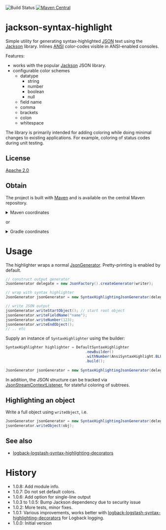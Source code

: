 ![Build Status](https://github.com/skjolber/jackson-syntax-highlight/actions/workflows/maven.yml/badge.svg) 
[![Maven Central](https://img.shields.io/maven-central/v/com.github.skjolber.jackson/jackson-syntax-highlight.svg)](https://mvnrepository.com/artifact/com.github.skjolber.jackson/jackson-syntax-highlight)

# jackson-syntax-highlight
Simple utility for generating syntax-highlighted [JSON] text using the [Jackson](https://github.com/FasterXML/jackson) library. Inlines [ANSI] color-codes visible in ANSI-enabled consoles.

Features: 
  * works with the popular [Jackson] JSON library.
  * configurable color schemes
     * datatype
       * string
       * number
       * boolean
       * null
     * field name
     * comma
     * brackets
     * colon
     * whitespace

The library is primarily intended for adding coloring while doing minimal changes to existing applications. For example, coloring of status codes during unit testing.

## License
[Apache 2.0]

## Obtain
The project is built with [Maven] and is available on the central Maven repository. 

<details>
  <summary>Maven coordinates</summary>

Add the property
```xml
<jackson-syntax-highlight.version>1.0.8</jackson-syntax-highlight.version>
```

then add

```xml
<dependency>
    <groupId>com.github.skjolber.jackson</groupId>
    <artifactId>jackson-syntax-highlight</artifactId>
    <version>${jackson-syntax-highlight.version}</version>
</dependency>
```
</details>

or

<details>
  <summary>Gradle coordinates</summary>

For

```groovy
ext {
  jacksonSyntaxHighlightVersion = '1.0.8'
}
```

add

```groovy
api ("com.github.skjolber.jackson:jackson-syntax-highlight:${jacksonSyntaxHighlightVersion}")
```
</details>

# Usage
The highlighter wraps a normal [JsonGenerator]. Pretty-printing is enabled by default.

```java
// construct output generator
JsonGenerator delegate = new JsonFactory().createGenerator(writer);

// wrap with syntax highlighter
JsonGenerator jsonGenerator = new SyntaxHighlightingJsonGenerator(delegate);

// write JSON output
jsonGenerator.writeStartObject(); // start root object
jsonGenerator.writeFieldName("name");
jsonGenerator.writeNumber(123);
jsonGenerator.writeEndObject();
// .. etc
```
Supply an instance of `SyntaxHighlighter` using the builder:

```java
SyntaxHighlighter highlighter = DefaultSyntaxHighlighter
                                    .newBuilder()
                                    .withNumber(AnsiSyntaxHighlight.BLUE)
                                    .build();
		
JsonGenerator jsonGenerator = new SyntaxHighlightingJsonGenerator(delegate, highlighter);
```

In addition, the JSON structure can be tracked via [JsonStreamContextListener](src/main/java/com/github/skjolber/jackson/jsh/JsonStreamContextListener.java), for stateful coloring of subtrees. 

## Highlighting an object
Write a full object using `writeObject`, i.e.

```java
JsonGenerator jsonGenerator = new SyntaxHighlightingJsonGenerator(delegate, highlighter, prettyprint);
jsonGenerator.writeObject(obj);
```

## See also

 * [logback-logstash-syntax-highlighting-decorators]

# History

 - 1.0.8: Add module info. 
 - 1.0.7: Do not set default colors.
 - 1.0.6: Add option for single-line output
 - 1.0.3 to 1.0.5: Bump Jackson dependency due to security issue 
 - 1.0.2: More tests, minor fixes.
 - 1.0.1: Various improvements, works better with [logback-logstash-syntax-highlighting-decorators] for Logback logging.
 - 1.0.0: Initial version

[Apache 2.0]:          	http://www.apache.org/licenses/LICENSE-2.0.html
[issue-tracker]:       	https://github.com/skjolber/jackson-syntax-highlight/issues
[Maven]:                http://maven.apache.org/
[SyntaxHighlighter]:	src/main/java/com/github/skjolber/jackson/jsh/SyntaxHighlighter.java
[Jackson]:				https://github.com/FasterXML/jackson
[ANSI]:					https://en.wikipedia.org/wiki/ANSI_escape_code
[JSON]:					https://no.wikipedia.org/wiki/JSON
[JsonGenerator]:		https://github.com/FasterXML/jackson-core/blob/master/src/main/java/com/fasterxml/jackson/core/JsonGenerator.java
[logback-logstash-syntax-highlighting-decorators]: https://github.com/skjolber/logback-logstash-syntax-highlighting-decorators
